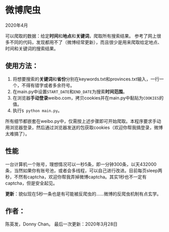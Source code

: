 # 微博爬虫
2020年4月

可以爬取的数据：给定**时间**和**地点**和**关键词**，爬取所有搜索结果。
参考了网上很多不同的代码，发现都用不了（微博经常更新），而且很少是用来爬取给定地点、时间和关键词的搜索结果。

## 使用方法：
1. 将想要搜索的**关键词**和**省份**分别在keywords.txt和provinces.txt输入，一行一个，不得有错字或者多余符号。
2. 在main.py中设置`START_DATE`和`END_DATE`为搜索**时间范围**。
3. 在浏览器**手动登录**weibo.com，拷贝cookies并在main.py中黏贴为`COOKIES`的值。
4. 执行`$ python main.py`。

所有细节都嵌套在weibo.py中，仅需按上述步骤即可开始爬取。本程序要求手动用浏览器登录，然后通过浏览器发送的包获取cookies（欢迎你帮我搞登录，微博太难搞了）。

## 性能
一台计算机一个账号，理想情况可以一秒5条，即一分钟300条，以天432000条，当然如果你有账号池，或者会多线程，可以自己进行改进。目前每页sleep两秒，不然有captcha，欢迎你帮我弄掉微博captcha。其实1秒也不一定有captcha，但是安全起见。

**更新**：貌似现在5秒一条也是有可能被反爬虫的……微博的反爬虫机制有点玄学。

## 作者：

陈英发，Donny Chan。
最后一次更新：2020年3月28日
